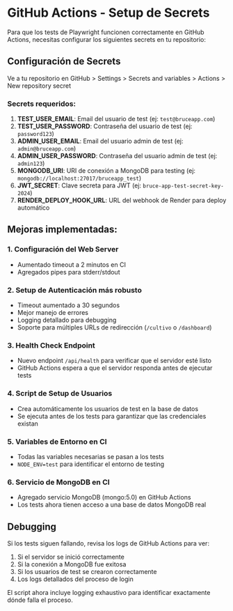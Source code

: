 # GitHub Actions - Setup de Secrets

Para que los tests de Playwright funcionen correctamente en GitHub Actions, necesitas configurar los siguientes secrets en tu repositorio:

## Configuración de Secrets

Ve a tu repositorio en GitHub > Settings > Secrets and variables > Actions > New repository secret

### Secrets requeridos:

1. **TEST_USER_EMAIL**: Email del usuario de test (ej: `test@bruceapp.com`)
2. **TEST_USER_PASSWORD**: Contraseña del usuario de test (ej: `password123`)
3. **ADMIN_USER_EMAIL**: Email del usuario admin de test (ej: `admin@bruceapp.com`)
4. **ADMIN_USER_PASSWORD**: Contraseña del usuario admin de test (ej: `admin123`)
5. **MONGODB_URI**: URI de conexión a MongoDB para testing (ej: `mongodb://localhost:27017/bruceapp_test`)
6. **JWT_SECRET**: Clave secreta para JWT (ej: `bruce-app-test-secret-key-2024`)
7. **RENDER_DEPLOY_HOOK_URL**: URL del webhook de Render para deploy automático

## Mejoras implementadas:

### 1. **Configuración del Web Server**
- Aumentado timeout a 2 minutos en CI
- Agregados pipes para stderr/stdout

### 2. **Setup de Autenticación más robusto**
- Timeout aumentado a 30 segundos
- Mejor manejo de errores
- Logging detallado para debugging
- Soporte para múltiples URLs de redirección (`/cultivo` o `/dashboard`)

### 3. **Health Check Endpoint**
- Nuevo endpoint `/api/health` para verificar que el servidor esté listo
- GitHub Actions espera a que el servidor responda antes de ejecutar tests

### 4. **Script de Setup de Usuarios**
- Crea automáticamente los usuarios de test en la base de datos
- Se ejecuta antes de los tests para garantizar que las credenciales existan

### 5. **Variables de Entorno en CI**
- Todas las variables necesarias se pasan a los tests
- `NODE_ENV=test` para identificar el entorno de testing

### 6. **Servicio de MongoDB en CI**
- Agregado servicio MongoDB (mongo:5.0) en GitHub Actions
- Los tests ahora tienen acceso a una base de datos MongoDB real

## Debugging

Si los tests siguen fallando, revisa los logs de GitHub Actions para ver:

1. Si el servidor se inició correctamente
2. Si la conexión a MongoDB fue exitosa
3. Si los usuarios de test se crearon correctamente
4. Los logs detallados del proceso de login

El script ahora incluye logging exhaustivo para identificar exactamente dónde falla el proceso.
